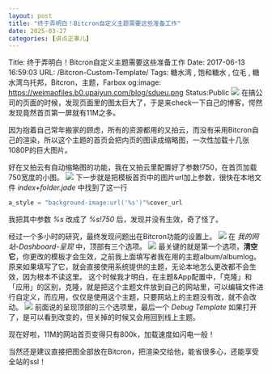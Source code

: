 ```yaml
---
layout: post
title: "终于弄明白！Bitcron自定义主题需要这些准备工作"
date: 2025-03-27
categories: [讲点正事儿]
---
```


Title: 终于弄明白！Bitcron自定义主题需要这些准备工作
Date: 2017-06-13 16:59:03
URL: /Bitcron-Custom-Template/
Tags: 糖水湾 , 饱和糖水 , 位毛 , 糖水湾乌托邦，Bitcron，主题，Farbox
og:image: https://weimaofiles.b0.upaiyun.com/blog/sdueu.png
Status:Public
![](http://img.weimao.me/2019-05-21-025720.png)
在搞公司的页面的时候，发现页面里的图太巨大了，于是来check一下自己的博客，愕然发现竟然首页第一屏就有11M之多。

因为抱着自己常年搬家的顾虑，所有的资源都用的又拍云，而没有采用Bitcron自己的渲染，所以这个主题的首页会把内页的图读成缩略图，一次性加载十几张1080P的巨大图片。

好在又拍云有自动缩略图的功能，我在又拍云里配置好了参数!750，在首页加载750宽度的小图。
![](http://img.weimao.me/2019-05-21-025723.jpg)
下一步就是把模板首页中的图片url加上参数，很快在本地文件 *index+folder.jade* 中找到了这一行
```python
a_style = "background-image:url('%s')"%cover_url
```

我把其中参数 *%s* 改成了 *%s!750* 后，发现并没有生效，奇了怪了。

经过一个多小时的研究，最终发现问题出在Bitcron功能的设置上。
![](http://img.weimao.me/2019-05-21-025724.jpg)
在  *我的网站-Dashboard-呈现* 中，顶部有三个选项。
![](http://img.weimao.me/2019-05-21-025726.jpg)
最关键的就是第一个选项，**清空它**，你更改的模板才会生效，之前我上面填写者我在用的主题album/albumlog。原来如果填写了它，就会直接使用系统提供的主题，无论本地怎么更改都不会生效，因为根本不读这里。
这个时候我才明白，在主题&App配置中，「克隆」和「应用」的区别，克隆，就是把这个主题文件放到自己的网站里，可以编辑文件进行自定义，而应用，仅仅是使用这个主题，只要网站上的主题没有改，就不会改动。
![](http://img.weimao.me/2019-05-21-025728.jpg)
前面说的呈现顶部的三个选项里，最后一个 *Debug Template* 如果打开了，是可以看到改变的，但关掉的时候又会用回到线上主题。

现在好啦，11M的网站首页变得只有800k，加载速度如闪电一般！

当然还是建议直接把图全部放在Bitcron，把渲染交给他，能省很多心，还能享受全站的ssl！